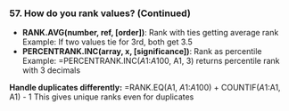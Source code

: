 ### 57. **How do you rank values? (Continued)**

- **RANK.AVG(number, ref, [order])**: Rank with ties getting average rank
Example: If two values tie for 3rd, both get 3.5
- **PERCENTRANK.INC(array, x, [significance])**: Rank as percentile
Example: =PERCENTRANK.INC($A$1:$A$100, A1, 3) returns percentile rank with 3 decimals

**Handle duplicates differently:**
=RANK.EQ(A1, $A$1:$A$100) + COUNTIF($A$1:A1, A1) - 1
This gives unique ranks even for duplicates
